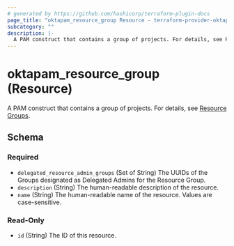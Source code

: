 ```yaml
---
# generated by https://github.com/hashicorp/terraform-plugin-docs
page_title: "oktapam_resource_group Resource - terraform-provider-oktapam"
subcategory: ""
description: |-
  A PAM construct that contains a group of projects. For details, see Resource Groups https://help.okta.com/okta_help.htm?type=oie&id=ext-pam-resource-groups.
---
```


# oktapam_resource_group (Resource)

A PAM construct that contains a group of projects. For details, see [Resource Groups](https://help.okta.com/okta_help.htm?type=oie&id=ext-pam-resource-groups).



<!-- schema generated by tfplugindocs -->
## Schema

### Required

- `delegated_resource_admin_groups` (Set of String) The UUIDs of the Groups designated as Delegated Admins for the Resource Group.
- `description` (String) The human-readable description of the resource.
- `name` (String) The human-readable name of the resource. Values are case-sensitive.

### Read-Only

- `id` (String) The ID of this resource.


